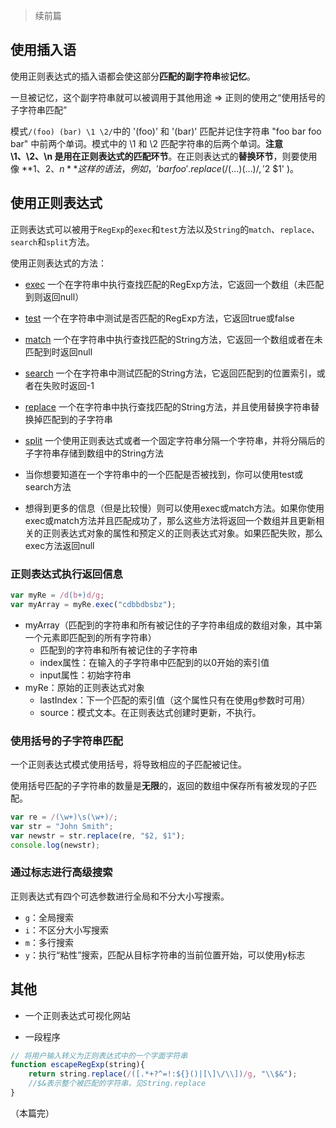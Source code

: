 > 续前篇

## 使用插入语

使用正则表达式的插入语都会使这部分**匹配的副字符串**被**记忆**。

一旦被记忆，这个副字符串就可以被调用于其他用途 => 正则的使用之“使用括号的子字符串匹配”

模式`/(foo) (bar) \1 \2/`中的 '(foo)' 和 '(bar)' 匹配并记住字符串 "foo bar foo bar" 中前两个单词。模式中的 \1 和 \2 匹配字符串的后两个单词。**注意 \1、\2、\n 是用在正则表达式的匹配环节**。在正则表达式的**替换环节**，则要使用像 **$1、$2、$n** 这样的语法，例如，'bar foo'.replace( /(...) (...)/, '$2 $1' )。


## 使用正则表达式
正则表达式可以被用于`RegExp`的`exec`和`test`方法以及`String`的`match`、`replace`、`search`和`split`方法。

使用正则表达式的方法：
- [exec](https://developer.mozilla.org/zh-CN/docs/Web/JavaScript/Reference/Global_Objects/RegExp/exec)
一个在字符串中执行查找匹配的RegExp方法，它返回一个数组（未匹配到则返回null）
- [test](https://developer.mozilla.org/en-US/docs/Web/JavaScript/Reference/Global_Objects/RegExp/test)
一个在字符串中测试是否匹配的RegExp方法，它返回true或false
- [match](https://developer.mozilla.org/en-US/docs/Web/JavaScript/Reference/Global_Objects/String/match)
一个在字符串中执行查找匹配的String方法，它返回一个数组或者在未匹配到时返回null
- [search](https://developer.mozilla.org/en-US/docs/Web/JavaScript/Reference/Global_Objects/String/search)
一个在字符串中测试匹配的String方法，它返回匹配到的位置索引，或者在失败时返回-1
- [replace](https://developer.mozilla.org/zh-CN/docs/JavaScript/Reference/Global_Objects/String/replace)
一个在字符串中执行查找匹配的String方法，并且使用替换字符串替换掉匹配到的子字符串
- [split](https://developer.mozilla.org/en-US/docs/Web/JavaScript/Reference/Global_Objects/String/split)
一个使用正则表达式或者一个固定字符串分隔一个字符串，并将分隔后的子字符串存储到数组中的String方法

- 当你想要知道在一个字符串中的一个匹配是否被找到，你可以使用test或search方法
- 想得到更多的信息（但是比较慢）则可以使用exec或match方法。如果你使用exec或match方法并且匹配成功了，那么这些方法将返回一个数组并且更新相关的正则表达式对象的属性和预定义的正则表达式对象。如果匹配失败，那么exec方法返回null

### 正则表达式执行返回信息
```javascript
var myRe = /d(b+)d/g;
var myArray = myRe.exec("cdbbdbsbz");
```
- myArray（匹配到的字符串和所有被记住的子字符串组成的数组对象，其中第一个元素即匹配到的所有字符串）
	- 匹配到的字符串和所有被记住的子字符串
	- index属性：在输入的子字符串中匹配到的以0开始的索引值
	- input属性：初始字符串
- myRe：原始的正则表达式对象
	- lastIndex：下一个匹配的索引值（这个属性只有在使用g参数时可用）
	- source：模式文本。在正则表达式创建时更新，不执行。

### 使用括号的子字符串匹配
一个正则表达式模式使用括号，将导致相应的子匹配被记住。

使用括号匹配的子字符串的数量是**无限**的，返回的数组中保存所有被发现的子匹配。

```javascript
var re = /(\w+)\s(\w+)/;
var str = "John Smith";
var newstr = str.replace(re, "$2, $1");
console.log(newstr);
```

### 通过标志进行高级搜索
正则表达式有四个可选参数进行全局和不分大小写搜索。
- `g`：全局搜索
- `i`：不区分大小写搜索
- `m`：多行搜索
- `y`：执行“粘性”搜索，匹配从目标字符串的当前位置开始，可以使用y标志

## 其他
- 一个正则表达式可视化网站
[](https://regexper.com/)

- 一段程序
```javascript
// 将用户输入转义为正则表达式中的一个字面字符串
function escapeRegExp(string){
    return string.replace(/([.*+?^=!:${}()|[\]\/\\])/g, "\\$&"); 
    //$&表示整个被匹配的字符串，见String.replace
}
```

（本篇完）